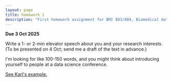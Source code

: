 ```yaml
---
layout: page
title: homework 1
description: "First homework assignment for BMI 883/884, Biomedical data science professional skills, to write an elevator speech about your research."
---
```


**Due 3 Oct 2025**

Write a 1- or 2-min elevator speech about you and your research interests.
(To be presented on 4 Oct; send me a draft of the text in advance.)

I'm looking for like 100-150 words, and you might think about
introducing yourself to people at a data science conference.

[See Karl's example.](elevator_speech_example.html)

